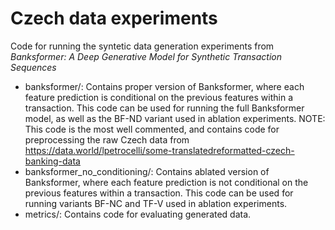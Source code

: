 # Czech data experiments

Code for running the syntetic data generation experiments from *Banksformer: A Deep Generative Model for Synthetic Transaction Sequences* 

- banksformer/: Contains proper version of Banksformer, where each feature prediction is conditional on the previous features within a transaction. This code can be used for running the full Banksformer model, as well as the BF-ND variant used in ablation experiments. NOTE: This code is the most well commented, and contains code for preprocessing the raw Czech data from https://data.world/lpetrocelli/some-translatedreformatted-czech-banking-data
- banksformer_no_conditioning/: Contains ablated version of Banksformer, where each feature prediction is not conditional on the previous features within a transaction. This code can be used for running variants BF-NC and TF-V used in ablation experiments.
- metrics/: Contains code for evaluating generated data. 
